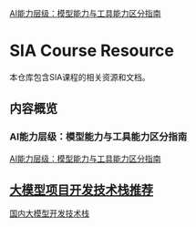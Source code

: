[AI能力层级：模型能力与工具能力区分指南](https://gilded-lamington-a874ad.netlify.app/)

# SIA Course Resource

本仓库包含SIA课程的相关资源和文档。

## 内容概览

### AI能力层级：模型能力与工具能力区分指南

[AI能力层级：模型能力与工具能力区分指南](https://gilded-lamington-a874ad.netlify.app/)

## [大模型项目开发技术栈推荐](https://ucoj8wlzhm.feishu.cn/docx/JhZWdtRYuoBojOx4WqtcxbJvnig)

[国内大模型开发技术栈](https://harmonious-crepe-b20792.netlify.app/)
